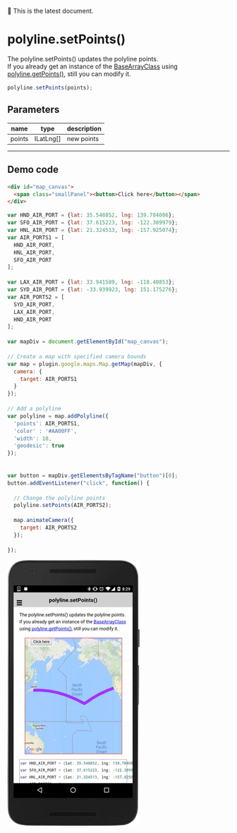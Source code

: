 :green_heart: This is the latest document.

# polyline.setPoints()

The polyline.setPoints() updates the polyline points.<br>
If you already get an instance of the [BaseArrayClass](../../BaseArrayClass/README.md) using [polyline.getPoints()](../getPoitns/README.md),
still you can modify it.

```js
polyline.setPoints(points);
```

## Parameters

name           | type          | description
---------------|---------------|---------------------------------------
points         | ILatLng[]     | new points
-----------------------------------------------------------------------

## Demo code

```html
<div id="map_canvas">
  <span class="smallPanel"><button>Click here</button></span>
</div>
```

```js
var HND_AIR_PORT = {lat: 35.548852, lng: 139.784086};
var SFO_AIR_PORT = {lat: 37.615223, lng: -122.389979};
var HNL_AIR_PORT = {lat: 21.324513, lng: -157.925074};
var AIR_PORTS1 = [
  HND_AIR_PORT,
  HNL_AIR_PORT,
  SFO_AIR_PORT
];

var LAX_AIR_PORT = {lat: 33.941589, lng: -118.40853};
var SYD_AIR_PORT = {lat: -33.939923, lng: 151.175276};
var AIR_PORTS2 = [
  SYD_AIR_PORT,
  LAX_AIR_PORT,
  HND_AIR_PORT
];

var mapDiv = document.getElementById("map_canvas");

// Create a map with specified camera bounds
var map = plugin.google.maps.Map.getMap(mapDiv, {
  camera: {
    target: AIR_PORTS1
  }
});

// Add a polyline
var polyline = map.addPolyline({
  'points': AIR_PORTS1,
  'color' : '#AA00FF',
  'width': 10,
  'geodesic': true
});


var button = mapDiv.getElementsByTagName("button")[0];
button.addEventListener("click", function() {

  // Change the polyline points
  polyline.setPoints(AIR_PORTS2);

  map.animateCamera({
    target: AIR_PORTS2
  });

});

```

![](image.gif)
